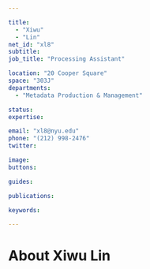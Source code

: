 ```yaml
---

title:
  - "Xiwu"
  - "Lin"
net_id: "xl8"
subtitle: 
job_title: "Processing Assistant"

location: "20 Cooper Square"
space: "303J"
departments:
  - "Metadata Production & Management"

status: 
expertise:

email: "xl8@nyu.edu"
phone: "(212) 998-2476"
twitter: 

image: 
buttons:

guides:

publications:

keywords:

---
```


# About Xiwu Lin


